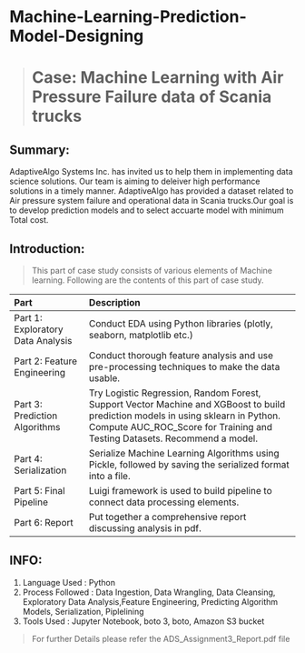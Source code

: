 # Machine-Learning-Prediction-Model-Designing

> # Case: Machine Learning with Air Pressure Failure data of Scania trucks

## Summary: 
AdaptiveAlgo Systems Inc. has invited us to help them in implementing data science solutions.
Our team is aiming to deleiver high performance solutions in a timely manner. AdaptiveAlgo 
has provided a dataset related to Air pressure system failure and operational data 
in Scania trucks.Our goal is to develop prediction models and to select accuarte model with 
minimum Total cost.


## Introduction:
>This part of case study consists of various elements of Machine learning.
>Following are the contents of this part of case study.


| Part | Description |
| :------| :-----------|
| Part 1: Exploratory Data Analysis | Conduct EDA using Python libraries (plotly, seaborn, matplotlib etc.)|
| Part 2: Feature Engineering | Conduct thorough feature analysis and use pre-processing techniques to make the data usable. |
| Part 3: Prediction Algorithms | Try Logistic Regression, Random Forest, Support Vector Machine and XGBoost to build prediction models in using sklearn in Python. Compute AUC_ROC_Score for Training and Testing Datasets. Recommend a model.|
| Part 4: Serialization | Serialize Machine Learning Algorithms using Pickle, followed by saving the serialized format into a file. |
| Part 5: Final Pipeline | Luigi framework is used to build pipeline to connect data processing elements. |
| Part 6: Report | Put together a comprehensive report discussing analysis in pdf. |


## INFO:
1. Language Used : Python
2. Process Followed : Data Ingestion, Data Wrangling, Data Cleansing, Exploratory Data Analysis,Feature Engineering, Predicting Algorithm Models, Serialization, Piplelining
3. Tools Used : Jupyter Notebook, boto 3, boto, Amazon S3 bucket

> For further Details please refer the ADS_Assignment3_Report.pdf file









